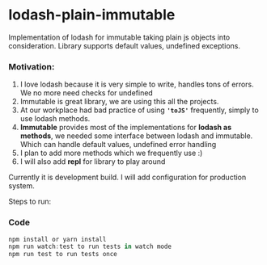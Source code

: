 # lodash-plain-immutable

Implementation of lodash for immutable taking plain js objects into consideration. Library supports default values, undefined exceptions. 

### Motivation:
1. I love lodash because it is very simple to write, handles tons of errors. We no more need checks for undefined
2. Immutable is great library, we are using this all the projects. 
3. At our workplace had bad practice of using **```'toJS'```** frequently, simply to use lodash methods. 
4. **Immutable** provides most of the implementations for **lodash as methods**, we needed some interface between lodash and immutable.
    Which can handle default values, undefined error handling
5. I plan to add more methods which we frequently use :)
6. I will also add **repl** for library to play around


Currently it is development build. I will add configuration for production system. 

Steps to run:

### Code
```javascript
npm install or yarn install
npm run watch:test to run tests in watch mode
npm run test to run tests once
```
